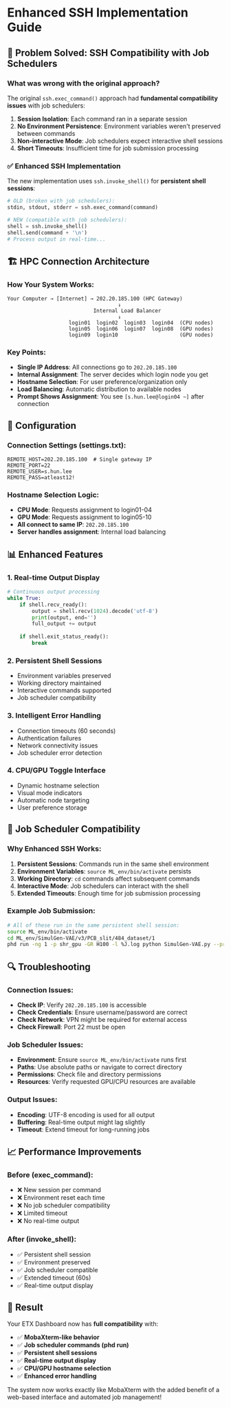 # Enhanced SSH Implementation Guide

## 🚀 **Problem Solved: SSH Compatibility with Job Schedulers**

### **What was wrong with the original approach?**

The original `ssh.exec_command()` approach had **fundamental compatibility issues** with job schedulers:

1. **Session Isolation**: Each command ran in a separate session
2. **No Environment Persistence**: Environment variables weren't preserved between commands
3. **Non-interactive Mode**: Job schedulers expect interactive shell sessions
4. **Short Timeouts**: Insufficient time for job submission processing

### **✅ Enhanced SSH Implementation**

The new implementation uses `ssh.invoke_shell()` for **persistent shell sessions**:

```python
# OLD (broken with job schedulers):
stdin, stdout, stderr = ssh.exec_command(command)

# NEW (compatible with job schedulers):
shell = ssh.invoke_shell()
shell.send(command + '\n')
# Process output in real-time...
```

## 🏗️ **HPC Connection Architecture**

### **How Your System Works:**

```
Your Computer → [Internet] → 202.20.185.100 (HPC Gateway)
                                    ↓
                            Internal Load Balancer
                                    ↓
                    login01  login02  login03  login04  (CPU nodes)
                    login05  login06  login07  login08  (GPU nodes)
                    login09  login10                    (GPU nodes)
```

### **Key Points:**

- **Single IP Address**: All connections go to `202.20.185.100`
- **Internal Assignment**: The server decides which login node you get
- **Hostname Selection**: For user preference/organization only
- **Load Balancing**: Automatic distribution to available nodes
- **Prompt Shows Assignment**: You see `[s.hun.lee@login04 ~]` after connection

## 🔧 **Configuration**

### **Connection Settings (settings.txt):**
```
REMOTE_HOST=202.20.185.100  # Single gateway IP
REMOTE_PORT=22
REMOTE_USER=s.hun.lee
REMOTE_PASS=atleast12!
```

### **Hostname Selection Logic:**
- **CPU Mode**: Requests assignment to login01-04
- **GPU Mode**: Requests assignment to login05-10
- **All connect to same IP**: `202.20.185.100`
- **Server handles assignment**: Internal load balancing

## 📊 **Enhanced Features**

### **1. Real-time Output Display**
```python
# Continuous output processing
while True:
    if shell.recv_ready():
        output = shell.recv(1024).decode('utf-8')
        print(output, end='')
        full_output += output
    
    if shell.exit_status_ready():
        break
```

### **2. Persistent Shell Sessions**
- Environment variables preserved
- Working directory maintained
- Interactive commands supported
- Job scheduler compatibility

### **3. Intelligent Error Handling**
- Connection timeouts (60 seconds)
- Authentication failures
- Network connectivity issues
- Job scheduler error detection

### **4. CPU/GPU Toggle Interface**
- Dynamic hostname selection
- Visual mode indicators
- Automatic node targeting
- User preference storage

## 🎯 **Job Scheduler Compatibility**

### **Why Enhanced SSH Works:**

1. **Persistent Sessions**: Commands run in the same shell environment
2. **Environment Variables**: `source ML_env/bin/activate` persists
3. **Working Directory**: `cd` commands affect subsequent commands
4. **Interactive Mode**: Job schedulers can interact with the shell
5. **Extended Timeouts**: Enough time for job submission processing

### **Example Job Submission:**
```bash
# All of these run in the same persistent shell session:
source ML_env/bin/activate
cd ML_env/SimulGen-VAE/v3/PCB_slit/484_dataset/1
phd run -ng 1 -p shr_gpu -GR H100 -l %J.log python SimulGen-VAE.py --preset=1
```

## 🔍 **Troubleshooting**

### **Connection Issues:**
- **Check IP**: Verify `202.20.185.100` is accessible
- **Check Credentials**: Ensure username/password are correct
- **Check Network**: VPN might be required for external access
- **Check Firewall**: Port 22 must be open

### **Job Scheduler Issues:**
- **Environment**: Ensure `source ML_env/bin/activate` runs first
- **Paths**: Use absolute paths or navigate to correct directory
- **Permissions**: Check file and directory permissions
- **Resources**: Verify requested GPU/CPU resources are available

### **Output Issues:**
- **Encoding**: UTF-8 encoding is used for all output
- **Buffering**: Real-time output might lag slightly
- **Timeout**: Extend timeout for long-running jobs

## 📈 **Performance Improvements**

### **Before (exec_command)**:
- ❌ New session per command
- ❌ Environment reset each time
- ❌ No job scheduler compatibility
- ❌ Limited timeout
- ❌ No real-time output

### **After (invoke_shell)**:
- ✅ Persistent shell session
- ✅ Environment preserved
- ✅ Job scheduler compatible
- ✅ Extended timeout (60s)
- ✅ Real-time output display

## 🎉 **Result**

Your ETX Dashboard now has **full compatibility** with:
- ✅ **MobaXterm-like behavior**
- ✅ **Job scheduler commands (phd run)**
- ✅ **Persistent shell sessions**
- ✅ **Real-time output display**
- ✅ **CPU/GPU hostname selection**
- ✅ **Enhanced error handling**

The system now works exactly like MobaXterm with the added benefit of a web-based interface and automated job management! 